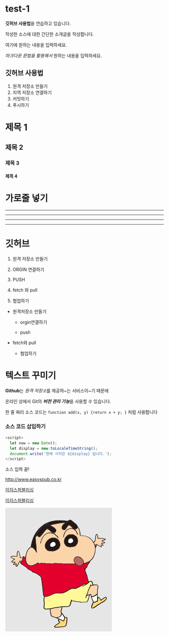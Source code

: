 # test-1

**깃허브 사용법**을 연습하고 있습니다.

작성한 소스에 대한 간단한 소개글을 작성합니다.

여기에 원하는 내용을 입력하세요.

*마크다운 문법을 활용해서* 원하는 내용을 입력하세요.

## 깃허브 사용법

1. 원격 저장소 만들기
2. 지역 저장소 연결하기
3. 커밋하기
4. 푸시하기


# 제목 1

## 제목 2

### 제목 3

#### 제목 4

# 가로줄 넣기

---

- - - -

*****

 * * *

 # 깃허브

1. 원격 저장소 만들기

2. ORGIN 연결하기

3. PUSH

4. fetch 와 pull

5. 협업하기

- 원격저장소 만들기

  - orgin연결하기

  - push

- fetch와 pull

  - 협업하기

# 텍스트 꾸미기

**Github**는 *원격 저장소*를 제공하~는 서비스이~기 때문에

온라인 상에서 Git의 ***버전 관리 기능***을 사용할 수 있습니다.

한 줄 짜리 소스 코드는 `function add(x, y) {return x + y; }` 처럼 사용합니다

### 소스 코드 삽입하기

```javascript
<script>
  let now = new Date();
  let display = new.toLocaleTimeString();
  document.write('현재 시각은 ${display} 입니다.');
</script>
```

소스 입력 끝!

<http://www.easyspub.co.kr>

[이지스퍼블리싱](https://www.easyspub.co.kr)

[이지스퍼블리싱](https://www.easyspub.co.kr, "클릭하면 이지스퍼블리싱 홈페이지로 이동합니다")

![프로필 이미지](./짱구.png)
